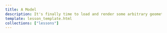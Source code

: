 ```yaml
---
title: A Model
description: It's finally time to load and render some arbitrary geometry.
template: lesson_template.html
collections: ["lessons"]
---
```


